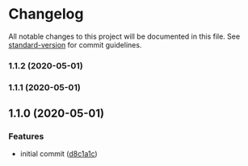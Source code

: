 # Changelog

All notable changes to this project will be documented in this file. See [standard-version](https://github.com/conventional-changelog/standard-version) for commit guidelines.

### 1.1.2 (2020-05-01)

### 1.1.1 (2020-05-01)

## 1.1.0 (2020-05-01)


### Features

* initial commit ([d8c1a1c](https://github.com/nickheal/test-performance/commit/d8c1a1c9a70967cf94589f883118db9efb54c097))
